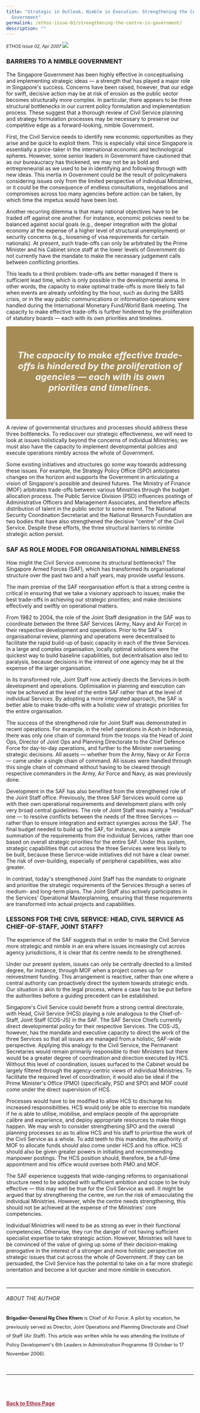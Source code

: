 ```yaml
---
title: "Strategic in Outlook, Nimble in Execution: Strengthening the Centre in
  Government"
permalink: /ethos-issue-02/strengthening-the-centre-in-government/
description: ""
---
```

<style>
.back a
{
	color: #9f2943;
	font-weight: bold;
}

.bullet li
{
	font-size:16px;
}
	
.capacity
{
background-color: #A58B55;	
padding: 30px;
}

	
.capacity h5	
{
	color: white;
	text-align: center;
	font-size: 24px;
}	

.author
{
border-bottom: 1px solid black;
margin-top:40px;
padding-bottom:30px;
border-top: 1px solid black;	

}

.author p {
	font-size: 0.9em;
	line-height:24px !important;
	}	
	
.adapted
{
border-bottom: 1px solid black;
margin-top:40px;
padding-bottom:30px;
}	
	
.adapted p
{
	font-size: 0.9em;
	line-height:24px !important;
}
	
	
.small-text
{
font-size:16px;
}

</style>


<em><small>ETHOS Issue 02, Apr 2007</small></em>
<img src="/images/Ethos_Images/Ethos_Issue_02/Strategic_In_OutlookNimble_In_Execution.jpg">


<h3>BARRIERS TO A NIMBLE GOVERNMENT</h3>

<p>The Singapore Government has been highly effective in conceptualising and implementing strategic ideas — a strength that has played a major role in Singapore's success. Concerns have been raised, however, that our edge for swift, decisive action may be at risk of erosion as the public sector becomes structurally more complex. In particular, there appears to be three structural bottlenecks in our current policy formulation and implementation process. These suggest that a thorough review of Civil Service planning and strategy formulation processes may be necessary to preserve our competitive edge as a forward-looking, nimble Government.</p>

<p>First, the Civil Service needs to identify new economic opportunities as they arise and be quick to exploit them. This is especially vital since Singapore is essentially a price-taker in the international economic and technological spheres. However, some senior leaders in Government have cautioned that as our bureaucracy has thickened, we may not be as bold and entrepreneurial as we used to be in identifying and following through with new ideas. This inertia in Government could be the result of policymakers considering issues only from the limited perspective of individual Ministries, or it could be the consequence of endless consultations, negotiations and compromises across too many agencies before action can be taken, by which time the impetus would have been lost.</p>

<p>Another recurring dilemma is that many national objectives have to be traded off against one another. For instance, economic policies need to be balanced against social goals (e.g., deeper integration with the global economy at the expense of a higher level of structural unemployment) or security concerns (e.g., loosening of visa requirements for certain nationals). At present, such trade-offs can only be arbitrated by the Prime Minister and his Cabinet since staff at the lower levels of Government do not currently have the mandate to make the necessary judgement calls between conflicting priorities.</p>

<p>This leads to a third problem: trade-offs are better managed if there is sufficient lead time, which is only possible in the developmental arena. In other words, the capacity to make optimal trade-offs is more likely to fail when events are already unfolding by the hour, such as during the SARS crisis, or in the way public communications or information operations were handled during the International Monetary Fund/World Bank meeting. The capacity to make effective trade-offs is further hindered by the proliferation of statutory boards — each with its own priorities and timelines.</p>


<div class="capacity">
<h5><em>
The capacity to make effective trade-offs is hindered by the proliferation of agencies — each with its own priorities and timelines.
</em></h5>
</div>

<p>A review of governmental structures and processes should address these three bottlenecks. To rediscover our strategic effectiveness, we will need to look at issues holistically beyond the concerns of individual Ministries; we must also have the capacity to implement developmental policies and execute operations nimbly across the whole of Government.</p>

<p>Some existing initiatives and structures go some way towards addressing these issues. For example, the Strategy Policy Office (SPO) anticipates changes on the horizon and supports the Government in articulating a vision of Singapore's possible and desired futures. The Ministry of Finance (MOF) arbitrates trade-offs between various Ministries through the budget allocation process. The Public Service Division (PSD) influences postings of Administrative Officers and Management Associates, and therefore affects distribution of talent in the public sector to some extent. The National Security Coordination Secretariat and the National Research Foundation are two bodies that have also strengthened the decisive "centre" of the Civil Service. Despite these efforts, the three structural barriers to nimble strategic action persist.</p>

<h3>SAF AS ROLE MODEL FOR ORGANISATIONAL NIMBLENESS</h3>

<p>How might the Civil Service overcome its structural bottlenecks? The Singapore Armed Forces (SAF), which has transformed its organisational structure over the past two and a half years, may provide useful lessons.</p>

<p>The main premise of the SAF reorganisation effort is that a strong centre is critical in ensuring that we take a visionary approach to issues; make the best trade-offs in achieving our strategic priorities; and make decisions effectively and swiftly on operational matters.</p>

<p>From 1982 to 2004, the role of the Joint Staff designation in the SAF was to coordinate between the three SAF Services (Army, Navy and Air Force) in their respective development and operations. Prior to the SAF's organisational review, planning and operations were decentralised to facilitate the rapid build-up of basic capacity in each of the three Services. In a large and complex organisation, locally optimal solutions were the quickest way to build baseline capabilities, but decentralisation also led to paralysis, because decisions in the interest of one agency may be at the expense of the larger organisation.</p>

<p>In its transformed role, Joint Staff now actively directs the Services in both development and operations. Optimisation in planning and execution can now be achieved at the level of the entire SAF rather than at the level of individual Services. By adopting a more integrated approach, the SAF is better able to make trade-offs with a holistic view of strategic priorities for the entire organisation.</p>

<p>The success of the strengthened role for Joint Staff was demonstrated in recent operations. For example, in the relief operations in Aceh in Indonesia, there was only one chain of command from the troops via the Head of Joint Ops, Director of Joint Ops and Planning Directorate to the Chief Defence Force for day-to-day operations, and further to the Minister overseeing strategic decisions. All assets — whether from the Army, Navy or Air Force — came under a single chain of command. All issues were handled through this single chain of command without having to be cleared through respective commanders in the Army, Air Force and Navy, as was previously done.</p>

<p>Development in the SAF has also benefited from the strengthened role of the Joint Staff office. Previously, the three SAF Services would come up with their own operational requirements and development plans with only very broad central guidelines. The role of Joint Staff was mainly a "residual" one — to resolve conflicts between the needs of the three Services — rather than to ensure integration and extract synergies across the SAF. The final budget needed to build up the SAF, for instance, was a simple summation of the requirements from the individual Services, rather than one based on overall strategic priorities for the entire SAF. Under this system, strategic capabilities that cut across the three Services were less likely to be built, because these Service-wide initiatives did not have a clear owner. The risk of over-building, especially of peripheral capabilities, was also greater.</p>

<p>In contrast, today's strengthened Joint Staff has the mandate to originate and prioritise the strategic requirements of the Services through a series of medium- and long-term plans. The Joint Staff also actively participates in the Services' Operational Masterplanning, ensuring that these requirements are transformed into actual projects and capabilities.</p>

<h3>LESSONS FOR THE CIVIL SERVICE: HEAD, CIVIL SERVICE AS CHIEF-OF-STAFF, JOINT STAFF?</h3>

<p>The experience of the SAF suggests that in order to make the Civil Service more strategic and nimble in an era where issues increasingly cut across agency jurisdictions, it is clear that its centre needs to be strengthened.</p>

<p>Under our present system, issues can only be centrally directed to a limited degree, for instance, through MOF when a project comes up for reinvestment funding. This arrangement is reactive, rather than one where a central authority can proactively direct the system towards strategic ends. Our situation is akin to the legal process, where a case has to be put before the authorities before a guiding precedent can be established.</p>

<p>Singapore's Civil Service could benefit from a strong central directorate, with Head, Civil Service (HCS) playing a role analogous to the Chief-of-Staff, Joint Staff (COS-JS) in the SAF. The SAF Service Chiefs currently direct developmental policy for their respective Services. The COS-JS, however, has the mandate and executive capacity to direct the work of the three Services so that all issues are managed from a holistic, SAF-wide perspective. Applying this analogy to the Civil Service, the Permanent Secretaries would remain primarily responsible to their Ministers but there would be a greater degree of coordination and direction executed by HCS. Without this level of coordination, issues surfaced to the Cabinet would be largely filtered through the agency-centric views of individual Ministries. To facilitate the required level of coordination, it would also be ideal if the Prime Minister's Office (PMO) (specifically, PSD and SPO) and MOF could come under the direct supervision of HCS.</p>

<p>Processes would have to be modified to allow HCS to discharge his increased responsibilities. HCS would only be able to exercise his mandate if he is able to utilise, mobilise, and emplace people of the appropriate calibre and experience, and deploy appropriate resources to make things happen. We may wish to consider strengthening SPO and the overall planning processes so as to allow HCS and his staff to prioritise the work of the Civil Service as a whole. To add teeth to this mandate, the authority of MOF to allocate funds should also come under HCS and his office. HCS should also be given greater powers in initiating and recommending manpower postings. The HCS position should, therefore, be a full-time appointment and his office would oversee both PMO and MOF.</p>

<p>The SAF experience suggests that wide-ranging reforms to organisational structure need to be adopted with sufficient ambition and scope to be truly effective — this may well be true for the Civil Service as well. It might be argued that by strengthening the centre, we run the risk of emasculating the individual Ministries. However, while the centre needs strengthening, this should not be achieved at the expense of the Ministries' core competencies.</p>

<p>Individual Ministries will need to be as strong as ever in their functional competencies. Otherwise, they run the danger of not having sufficient specialist expertise to take strategic action. However, Ministries will have to be convinced of the value of giving up some of their decision-making prerogative in the interest of a stronger and more holistic perspective on strategic issues that cut across the whole of Government. If they can be persuaded, the Civil Service has the potential to take on a far more strategic orientation and become a lot quicker and more nimble in execution.</p>


<div class="author">

<h6>ABOUT THE AUTHOR</h6>

<p class="small-text"><strong>Brigadier-General Ng Chee Khern</strong> is Chief of Air Force. A pilot by vocation, he previously served as Director, Joint Operations and Planning Directorate and Chief of Staff (Air Staff). This article was written while he was attending the Institute of Policy Development's 6th Leaders in Administration Programme (9 October to 17 November 2006). </p>

</div>	
	
<br>


<br>

<br>
<br>	
<div class="back">
<a href="/ethos/">Back to Ethos Page</a>	
</div>